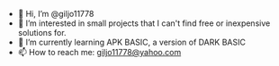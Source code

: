 - 👋 Hi, I’m @giljo11778
- 👀 I’m interested in small projects that I can't find free or inexpensive solutions for.
- 🌱 I’m currently learning APK BASIC, a version of DARK BASIC
- 📫 How to reach me: giljo11778@yahoo.com

<!---
giljo11778/giljo11778 is a ✨ special ✨ repository because its `README.md` (this file) appears on your GitHub profile.
You can click the Preview link to take a look at your changes.
--->
